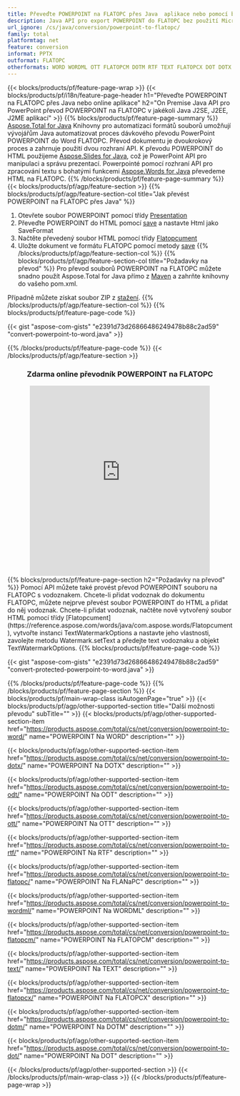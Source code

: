 ```yaml
---
title: Převeďte POWERPOINT na FLATOPC přes Java  aplikace nebo pomocí bezplatného online převodníku 
description: Java API pro export POWERPOINT do FLATOPC bez použití Microsoft Word nebo PowerPoint nebo online. Před integrací kódu rychle otestujte bezplatný online převodník POT na CSV. 
url_ignore: /cs/java/conversion/powerpoint-to-flatopc/
family: total
platformtag: net
feature: conversion
informat: PPTX
outformat: FLATOPC
otherformats: WORD WORDML OTT FLATOPCM DOTM RTF TEXT FLATOPCX DOT DOTX FLATOPC ODT
---
```

{{< blocks/products/pf/feature-page-wrap >}}
{{< blocks/products/pf/i18n/feature-page-header h1="Převeďte POWERPOINT na FLATOPC přes Java nebo online aplikace" h2="On Premise Java API pro PowerPoint převod POWERPOINT na FLATOPC v jakékoli Java J2SE, J2EE, J2ME aplikací" >}}
{{% blocks/products/pf/feature-page-summary %}}
[Aspose.Total for Java](https://products.aspose.com/total/java/) Knihovny pro automatizaci formátů souborů umožňují vývojářům Java automatizovat proces dávkového převodu PowerPoint POWERPOINT do Word FLATOPC. Převod dokumentu je dvoukrokový proces a zahrnuje použití dvou rozhraní API. K převodu POWERPOINT do HTML použijeme [Aspose.Slides for Java](https://products.aspose.com/slides/java/), což je PowerPoint API pro manipulaci a správu prezentací. Powerpointé pomocí rozhraní API pro zpracování textu s bohatými funkcemi [Aspose.Words for Java](https://products.aspose.com/words/java/) převedeme HTML na FLATOPC.
{{% /blocks/products/pf/feature-page-summary  %}}
{{< blocks/products/pf/agp/feature-section >}}
{{% blocks/products/pf/agp/feature-section-col title="Jak převést POWERPOINT na FLATOPC přes Java" %}}
1. Otevřete soubor POWERPOINT pomocí třídy [Presentation](https://reference.aspose.com/slides/java/com.aspose.slides/Presentation)
2. Převeďte POWERPOINT do HTML pomocí [save](https://reference.aspose.com/slides/java/com.aspose.slides/Presentation#save-java.lang.String-int-com.aspose.slides.ISaveOptions-) a nastavte Html jako SaveFormat
3. Načtěte převedený soubor HTML pomocí třídy [Flatopcument](https://reference.aspose.com/words/java/com.aspose.words/Flatopcument)
4. Uložte dokument ve formátu FLATOPC pomocí metody [save](https://reference.aspose.com/words/java/com.aspose.words/Flatopcument#save(java.lang.String,int))
{{% /blocks/products/pf/agp/feature-section-col %}}
{{% blocks/products/pf/agp/feature-section-col title="Požadavky na převod" %}}
Pro převod souborů POWERPOINT na FLATOPC můžete snadno použít Aspose.Total for Java přímo z [Maven](https://releases.aspose.com/total/java/) a zahrňte knihovny do vašeho pom.xml.

Případně můžete získat soubor ZIP z [stažení](https://releases.aspose.comtotal/java).
{{% /blocks/products/pf/agp/feature-section-col %}}
{{% blocks/products/pf/feature-page-code %}}

{{< gist "aspose-com-gists" "e2391d73d26866486249478b88c2ad59" "convert-powerpoint-to-word.java" >}}


{{% /blocks/products/pf/feature-page-code %}}
{{< /blocks/products/pf/agp/feature-section >}}
<div class="container-fluid agp-content bg-white aboutfile box-1 vh100 section nopbtm">
<div class=container>
<div class=row>
<div class="demobox tc col-md-12 padding-0" align="center">

<h3>Zdarma online převodník POWERPOINT na FLATOPC</h3>

<iframe style="border: none; height: 426px;" scrolling="no" src="https://total-conversion-app-65z5r2lp.qa.k8s.dynabic.com/?to=flatopc&from=pptx" id="child-iframe" width="80%"></iframe>

</div></div>
</div></div>
{{% blocks/products/pf/feature-page-section  h2="Požadavky na převod" %}}
Pomocí API můžete také provést převod POWERPOINT souboru na FLATOPC s vodoznakem. Chcete-li přidat vodoznak do dokumentu FLATOPC, můžete nejprve převést soubor POWERPOINT do HTML a přidat do něj vodoznak. Chcete-li přidat vodoznak, načtěte nově vytvořený soubor HTML pomocí třídy [Flatopcument](https://reference.aspose.com/words/java/com.aspose.words/Flatopcument), vytvořte instanci TextWatermarkOptions a nastavte jeho vlastnosti, zavolejte metodu Watermark.setText a předejte text vodoznaku a objekt TextWatermarkOptions.  
{{% blocks/products/pf/feature-page-code %}}

{{< gist "aspose-com-gists" "e2391d73d26866486249478b88c2ad59" "convert-protected-powerpoint-to-word.java" >}}

{{% /blocks/products/pf/feature-page-code  %}}
{{% /blocks/products/pf/feature-page-section %}}
{{< blocks/products/pf/main-wrap-class isAutogenPage="true" >}}
{{< blocks/products/pf/agp/other-supported-section title="Další možnosti převodu" subTitle="" >}}
{{< blocks/products/pf/agp/other-supported-section-item href="https://products.aspose.com/total/cs/net/conversion/powerpoint-to-word/" name="POWERPOINT Na WORD" description="" >}}

{{< blocks/products/pf/agp/other-supported-section-item href="https://products.aspose.com/total/cs/net/conversion/powerpoint-to-dotx/" name="POWERPOINT Na DOTX" description="" >}}

{{< blocks/products/pf/agp/other-supported-section-item href="https://products.aspose.com/total/cs/net/conversion/powerpoint-to-odt/" name="POWERPOINT Na ODT" description="" >}}

{{< blocks/products/pf/agp/other-supported-section-item href="https://products.aspose.com/total/cs/net/conversion/powerpoint-to-ott/" name="POWERPOINT Na OTT" description="" >}}

{{< blocks/products/pf/agp/other-supported-section-item href="https://products.aspose.com/total/cs/net/conversion/powerpoint-to-rtf/" name="POWERPOINT Na RTF" description="" >}}

{{< blocks/products/pf/agp/other-supported-section-item href="https://products.aspose.com/total/cs/net/conversion/powerpoint-to-flatopc/" name="POWERPOINT Na FLANaPC" description="" >}}

{{< blocks/products/pf/agp/other-supported-section-item href="https://products.aspose.com/total/cs/net/conversion/powerpoint-to-wordml/" name="POWERPOINT Na WORDML" description="" >}}

{{< blocks/products/pf/agp/other-supported-section-item href="https://products.aspose.com/total/cs/net/conversion/powerpoint-to-flatopcm/" name="POWERPOINT Na FLATOPCM" description="" >}}

{{< blocks/products/pf/agp/other-supported-section-item href="https://products.aspose.com/total/cs/net/conversion/powerpoint-to-text/" name="POWERPOINT Na TEXT" description="" >}}

{{< blocks/products/pf/agp/other-supported-section-item href="https://products.aspose.com/total/cs/net/conversion/powerpoint-to-flatopcx/" name="POWERPOINT Na FLATOPCX" description="" >}}

{{< blocks/products/pf/agp/other-supported-section-item href="https://products.aspose.com/total/cs/net/conversion/powerpoint-to-dotm/" name="POWERPOINT Na DOTM" description="" >}}

{{< blocks/products/pf/agp/other-supported-section-item href="https://products.aspose.com/total/cs/net/conversion/powerpoint-to-dot/" name="POWERPOINT Na DOT" description="" >}}


{{< /blocks/products/pf/agp/other-supported-section >}}
{{< /blocks/products/pf/main-wrap-class >}}
{{< /blocks/products/pf/feature-page-wrap >}}
